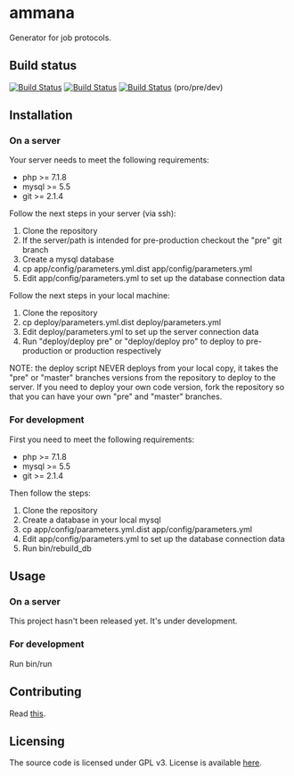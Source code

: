ammana
======

Generator for job protocols.

## Build status
[![Build Status](https://travis-ci.org/NoLegalTech/ammana.svg?branch=master)](https://travis-ci.org/NoLegalTech/ammana)
[![Build Status](https://travis-ci.org/NoLegalTech/ammana.svg?branch=pre)](https://travis-ci.org/NoLegalTech/ammana)
[![Build Status](https://travis-ci.org/NoLegalTech/ammana.svg?branch=dev)](https://travis-ci.org/NoLegalTech/ammana) (pro/pre/dev)

## Installation

### On a server

Your server needs to meet the following requirements:
 - php >= 7.1.8
 - mysql >= 5.5
 - git >= 2.1.4

Follow the next steps in your server (via ssh):
1. Clone the repository
2. If the server/path is intended for pre-production checkout the "pre" git branch
2. Create a mysql database
3. cp app/config/parameters.yml.dist app/config/parameters.yml
4. Edit app/config/parameters.yml to set up the database connection data

Follow the next steps in your local machine:
1. Clone the repository
2. cp deploy/parameters.yml.dist deploy/parameters.yml
3. Edit deploy/parameters.yml to set up the server connection data
4. Run "deploy/deploy pre" or "deploy/deploy pro" to deploy to pre-production or production respectively

NOTE: the deploy script NEVER deploys from your local copy, it takes the "pre" or "master" branches versions
from the repository to deploy to the server. If you need to deploy your own code version, fork the repository
so that you can have your own "pre" and "master" branches.


### For development

First you need to meet the following requirements:
 - php >= 7.1.8
 - mysql >= 5.5
 - git >= 2.1.4

Then follow the steps:
1. Clone the repository
2. Create a database in your local mysql
3. cp app/config/parameters.yml.dist app/config/parameters.yml
4. Edit app/config/parameters.yml to set up the database connection data
5. Run bin/rebuild_db

## Usage

### On a server

This project hasn't been released yet. It's under development.

### For development

Run bin/run

## Contributing

Read [this](/CONTRIBUTING.md).

## Licensing

The source code is licensed under GPL v3. License is available [here](/LICENSE).
